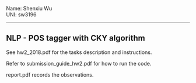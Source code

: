 Name: Shenxiu Wu  
 UNI: sw3196 


---------------------------------------------------------
NLP - POS tagger with CKY algorithm
---------------------------------------------------------

See hw2_2018.pdf for the tasks description and instructions.

Refer to submission_guide_hw2.pdf for how to run the code.

report.pdf records the observations.



